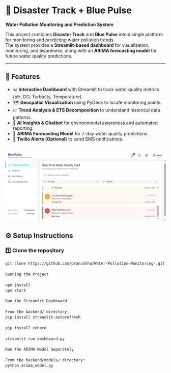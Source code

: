 # 🌊 Disaster Track + Blue Pulse  
**Water Pollution Monitoring and Prediction System**

This project combines **Disaster Track** and **Blue Pulse** into a single platform for monitoring and predicting water pollution trends.  
The system provides a **Streamlit-based dashboard** for visualization, monitoring, and awareness, along with an **ARIMA forecasting model** for future water quality predictions.

---

## 🚀 Features
- 📊 **Interactive Dashboard** with Streamlit to track water quality metrics (pH, DO, Turbidity, Temperature).  
- 🗺 **Geospatial Visualization** using PyDeck to locate monitoring points.  
- 📈 **Trend Analysis & ETS Decomposition** to understand historical data patterns.  
- 🤖 **AI Insights & Chatbot** for environmental awareness and automated reporting.  
- 🔮 **ARIMA Forecasting Model** for 7-day water quality predictions.  
- 📱 **Twilio Alerts (Optional)** to send SMS notifications.  

![alt text](image.png)
---

## ⚙️ Setup Instructions

### 1️⃣ Clone the repository
```bash
git clone https://github.com/pranushha/Water-Pollution-Monitoring-.git

Running the Project

npm install 
npm start 

Run the Streamlit Dashboard

From the backend/ directory:
pip install streamlit-autorefresh

pip install cohere

streamlit run dashboard.py

Run the ARIMA Model Separately

From the backend/models/ directory:
python arima_model.py
